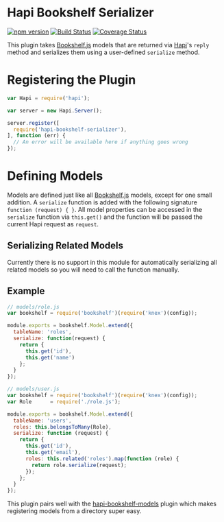 # Hapi Bookshelf Serializer
[![npm version](https://badge.fury.io/js/hapi-bookshelf-serializer.svg)](http://badge.fury.io/js/hapi-bookshelf-serializer)
[![Build Status](https://travis-ci.org/lob/hapi-bookshelf-serializer.svg)](https://travis-ci.org/lob/hapi-bookshelf-serializer)
[![Coverage Status](https://coveralls.io/repos/lob/hapi-bookshelf-serializer/badge.svg?branch=master)](https://coveralls.io/r/lob/hapi-bookshelf-serializer?branch=master)

This plugin takes [Bookshelf.js](http://bookshelfjs.org/) models that are returned via [Hapi](http://hapijs.com/)'s ```reply``` method and serializes them using a user-defined `serialize` method.

# Registering the Plugin
```javascript
var Hapi = require('hapi');

var server = new Hapi.Server();

server.register([
  require('hapi-bookshelf-serializer'),
], function (err) {
  // An error will be available here if anything goes wrong
});
```

# Defining Models
Models are defined just like all [Bookshelf.js](http://bookshelfjs.org/) models, except for one small addition. A `serialize` function is added with the following signature `function (request) { }`. All model properties can be accessed in the `serialize` function via `this.get()` and the function will be passed the current Hapi request as `request`.

## Serializing Related Models
Currently there is no support in this module for automatically serializing all related models so you will need to call the function manually.

## Example
```javascript
// models/role.js
var bookshelf = require('bookshelf')(require('knex')(config));

module.exports = bookshelf.Model.extend({
  tableName: 'roles',
  serialize: function(request) {
    return {
      this.get('id'),
      this.get('name')
    };
  }
});

// models/user.js
var bookshelf = require('bookshelf')(require('knex')(config));
var Role      = require('./role.js');

module.exports = bookshelf.Model.extend({
  tableName: 'users',
  roles: this.belongsToMany(Role),
  serialize: function (request) {
    return {
      this.get('id'),
      this.get('email'),
      roles: this.related('roles').map(function (role) {
        return role.serialize(request);
      });
    };
  }
});
```

This plugin pairs well with the [hapi-bookshelf-models](https://github.com/lob/hapi-bookshelf-models) plugin which makes registering models from a directory super easy.
